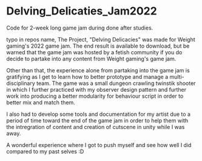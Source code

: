 # Delving_Delicaties_Jam2022
Code for 2-week long game jam during done after studies.

typo in repos name, The Project, "Delving Delicacies" was made for Weight gaming's 2022 game jam.
The end result is available to download, but be warned that the game jam was hosted by a fetish community if you do decide to partake into any content from Weight gaming's game jam. 

Other than that, the experience alone from partaking into the game jam is gratifying as I get to learn how to better prototype and manage a multi-disciplinary team.
The game was a small dungeon crawling twinstik shooter in which I further practiced with my observer design pattern and further work into producing a better modularity for behaviour script in order to better mix and match them.

I also had to develop some tools and documentation for my artist due to a period of time toward the end of the game jam in order to help them with the intregration of content and creation of cutscene in unity while I was away. 

A wonderful experience where I got to push myself and see how well I did compared to my past selves :D
